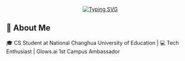 <p align="center">
  <a href="https://git.io/typing-svg">
    <img src="https://readme-typing-svg.demolab.com?font=Fira+Code&duration=3500&pause=500&center=true&width=435&lines=Nice+to+meet+you!;Hi+there%2C+I'm+Chieh-Lun+Yang!+%F0%9F%91%8B" alt="Typing SVG" />
  </a>
</p>



## 🌟 About Me 
 🎓 CS Student at National Changhua University of Education | 💻 Tech Enthusiast | Glows.ai 1st Campus Ambassador

<!--
**DreamerForJay/DreamerForJay** is a ✨ _special_ ✨ repository because its `README.md` (this file) appears on your GitHub profile.

Here are some ideas to get you started:

- 🔭 I’m currently working on ...
- 🌱 I’m currently learning ...
- 👯 I’m looking to collaborate on ...
- 🤔 I’m looking for help with ...
- 💬 Ask me about ...
- 📫 How to reach me: ...
- 😄 Pronouns: ...
- ⚡ Fun fact: ...
-->
